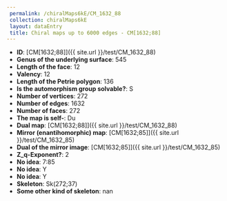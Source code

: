 ```yaml
--- 
 permalink: /chiralMaps6kE/CM_1632_88 
 collection: chiralMaps6kE
 layout: dataEntry
 title: Chiral maps up to 6000 edges - CM[1632;88]
---
```


- **ID**: [CM[1632;88]]({{ site.url }}/test/CM_1632_88)
- **Genus of the underlying surface**: 545
- **Length of the face**: 12
- **Valency**: 12
- **Length of the Petrie polygon**: 136
- **Is the automorphism group solvable?**: S
- **Number of vertices**: 272
- **Number of edges**: 1632
- **Number of faces**: 272
- **The map is self-**: Du
- **Dual map**: [CM[1632;88]]({{ site.url }}/test/CM_1632_88)
- **Mirror (enantihomorphic) map**: [CM[1632;85]]({{ site.url }}/test/CM_1632_85)
- **Dual of the mirror image**: [CM[1632;85]]({{ site.url }}/test/CM_1632_85)
- **Z_q-Exponent?**: 2
- **No idea**:  7:85
- **No idea**: Y
- **No idea**: Y
- **Skeleton**: Sk(272;37)
- **Some other kind of skeleton**: nan
